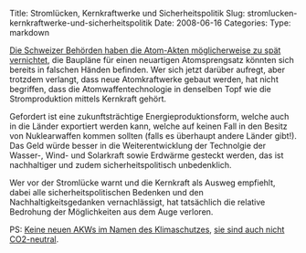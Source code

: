 Title: Stromlücken, Kernkraftwerke und Sicherheitspolitik
Slug: stromlucken-kernkraftwerke-und-sicherheitspolitik
Date: 2008-06-16
Categories:
Type: markdown

[Die Schweizer Behörden haben die Atom-Akten möglicherweise zu spät vernichtet](http://www.tagesanzeiger.ch/dyn/news/ausland/889275.html), die Baupläne für einen neuartigen Atomsprengsatz könnten sich bereits in falschen Händen befinden. Wer sich jetzt darüber aufregt, aber trotzdem verlangt, dass neue Atomkraftwerke gebaut werden, hat nicht begriffen, dass die Atomwaffentechnologie in denselben Topf wie die Stromproduktion mittels Kernkraft gehört.

Gefordert ist eine zukunftsträchtige Energieproduktionsform, welche auch in die Länder exportiert werden kann, welche auf keinen Fall in den Besitz von Nuklearwaffen kommen sollten (falls es überhaupt andere Länder gibt!). Das Geld würde besser in die Weiterentwicklung der Technolgie der Wasser-, Wind- und Solarkraft sowie Erdwärme gesteckt werden, das ist nachhaltiger und zudem sicherheitspolitisch unbedenklich.

Wer vor der Stromlücke warnt und die Kernkraft als Ausweg empfiehlt, dabei alle sicherheitspolitischen Bedenken und den Nachhaltigkeitsgedanken vernachlässigt, hat tatsächlich die relative Bedrohung der Möglichkeiten aus dem Auge verloren.

PS: [Keine neuen AKWs im Namen des Klimaschutzes](http://spinlock.ch/blog/2007/06/21/keine-akws-mehr-auch-nicht-im-namen-des-klimaschutzes/), [sie sind auch nicht CO2-neutral](http://spinlock.ch/blog/2007/03/03/akws-sind-nicht-co2-neutral/).
